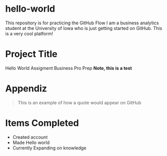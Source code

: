 # hello-world
This repository is for practicing the GitHub Flow
I am a business analytics student at the University of Iowa who is just getting started on GitHub. This is a very cool platform!
# Project Title
Hello World Assigment Business Pro Prep
**Note, this is a test**
# Appendiz
> This is an example of how a quote would appear on GitHub
# Items Completed
- Created account
- Made Hello world
- Currently Expanding on knowledge
